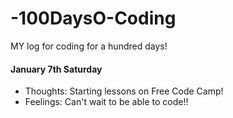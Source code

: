 # -100DaysO-Coding
MY log for coding for a hundred days!
<h4>January 7th Saturday</h4>
<ul>
<li> Thoughts: Starting lessons on Free Code Camp!</li>
<li> Feelings: Can't wait to be able to code!!</li>
</ol>
